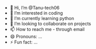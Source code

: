 - 👋 Hi, I’m @Tanu-tech06
- 👀 I’m interested in coding
- 🌱 I’m currently learning python
- 💞️ I’m looking to collaborate on projects
- 📫 How to reach me - through email
- 😄 Pronouns: ...
- ⚡ Fun fact: ...

<!---
Tanu-tech06/Tanu-tech06 is a ✨ special ✨ repository because its `README.md` (this file) appears on your GitHub profile.
You can click the Preview link to take a look at your changes.
--->
